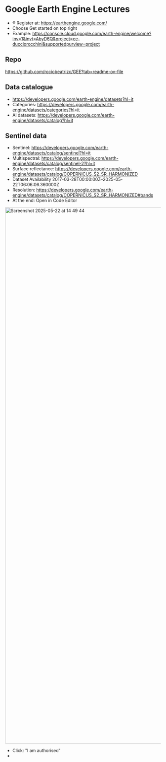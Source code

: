 # Google Earth Engine Lectures
+ ®️ Register at: https://earthengine.google.com/
+ Choose Get started on top right
+ Example: https://console.cloud.google.com/earth-engine/welcome?inv=1&invt=AbyD6Q&project=ee-ducciorocchini&supportedpurview=project

## Repo
https://github.com/rociobeatrizc/GEE?tab=readme-ov-file

## Data catalogue
+ https://developers.google.com/earth-engine/datasets?hl=it
+ Categories: https://developers.google.com/earth-engine/datasets/categories?hl=it
+ Al datasets: https://developers.google.com/earth-engine/datasets/catalog?hl=it

## Sentinel data
+ Sentinel: https://developers.google.com/earth-engine/datasets/catalog/sentinel?hl=it
+ Multispectral: https://developers.google.com/earth-engine/datasets/catalog/sentinel-2?hl=it
+ Surface reflectance: https://developers.google.com/earth-engine/datasets/catalog/COPERNICUS_S2_SR_HARMONIZED
+ Dataset Availability 2017-03-28T00:00:00Z–2025-05-22T06:06:06.360000Z
+ Resolution: https://developers.google.com/earth-engine/datasets/catalog/COPERNICUS_S2_SR_HARMONIZED#bands
+ At the end: Open in Code Editor

<img width="1728" alt="Screenshot 2025-05-22 at 14 49 44" src="https://github.com/user-attachments/assets/a33df403-ff81-4bf3-81a0-79c1ae90a322" />

+ Click: "I am authorised"
+ 




